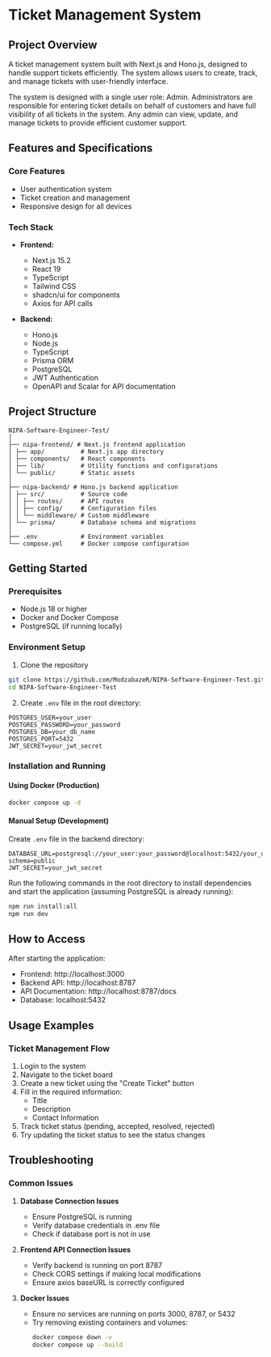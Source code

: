 # Ticket Management System

## Project Overview
A ticket management system built with Next.js and Hono.js, designed to handle support tickets efficiently. The system allows users to create, track, and manage tickets with user-friendly interface.

The system is designed with a single user role: Admin. Administrators are responsible for entering ticket details on behalf of customers and have full visibility of all tickets in the system. Any admin can view, update, and manage tickets to provide efficient customer support.

## Features and Specifications

### Core Features
- User authentication system
- Ticket creation and management
- Responsive design for all devices

### Tech Stack
- **Frontend:**
  - Next.js 15.2
  - React 19
  - TypeScript
  - Tailwind CSS
  - shadcn/ui for components
  - Axios for API calls

- **Backend:**
  - Hono.js
  - Node.js
  - TypeScript
  - Prisma ORM
  - PostgreSQL
  - JWT Authentication
  - OpenAPI and Scalar for API documentation

## Project Structure
```
NIPA-Software-Engineer-Test/
│
├── nipa-frontend/ # Next.js frontend application
│ ├── app/			# Next.js app directory
│ ├── components/	# React components
│ ├── lib/ 			# Utility functions and configurations
│ └── public/		# Static assets
│
├── nipa-backend/ # Hono.js backend application
│ ├── src/ 			# Source code
│ │ ├── routes/ 	# API routes
│ │ ├── config/ 	# Configuration files
│ │ └── middleware/ # Custom middleware
│ └── prisma/ 		# Database schema and migrations
│
├── .env 			# Environment variables
└── compose.yml 	# Docker compose configuration
```

## Getting Started

### Prerequisites
- Node.js 18 or higher
- Docker and Docker Compose
- PostgreSQL (if running locally)

### Environment Setup
1. Clone the repository
```bash
git clone https://github.com/ModzabazeR/NIPA-Software-Engineer-Test.git
cd NIPA-Software-Engineer-Test
```

2. Create `.env` file in the root directory:
```env
POSTGRES_USER=your_user
POSTGRES_PASSWORD=your_password
POSTGRES_DB=your_db_name
POSTGRES_PORT=5432
JWT_SECRET=your_jwt_secret
```

### Installation and Running

#### Using Docker (Production)
```bash
docker compose up -d
```

#### Manual Setup (Development)
Create `.env` file in the backend directory:
```env
DATABASE_URL=postgresql://your_user:your_password@localhost:5432/your_db_name?schema=public
JWT_SECRET=your_jwt_secret
```

Run the following commands in the root directory to install dependencies and start the application (assuming PostgreSQL is already running):

```bash
npm run install:all
npm run dev
```

## How to Access

After starting the application:

- Frontend: http://localhost:3000
- Backend API: http://localhost:8787
- API Documentation: http://localhost:8787/docs
- Database: localhost:5432

## Usage Examples

### Ticket Management Flow
1. Login to the system
2. Navigate to the ticket board
3. Create a new ticket using the "Create Ticket" button
4. Fill in the required information:
   - Title
   - Description
   - Contact Information
5. Track ticket status (pending, accepted, resolved, rejected)
6. Try updating the ticket status to see the status changes

## Troubleshooting

### Common Issues

1. **Database Connection Issues**
   - Ensure PostgreSQL is running
   - Verify database credentials in .env file
   - Check if database port is not in use

2. **Frontend API Connection Issues**
   - Verify backend is running on port 8787
   - Check CORS settings if making local modifications
   - Ensure axios baseURL is correctly configured

3. **Docker Issues**
   - Ensure no services are running on ports 3000, 8787, or 5432
   - Try removing existing containers and volumes:
     ```bash
     docker compose down -v
     docker compose up --build
     ```

